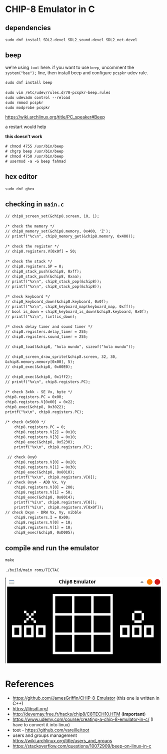 # CHIP-8 Emulator in C

## dependencies

```shell
sudo dnf install SDL2-devel SDL2_sound-devel SDL2_net-devel
```

## beep

we're using `toot` here. if you want to use `beep`, uncomment the `system("bee");` line, then install beep and configure `pcspkr` udev rule.

```shell
sudo dnf install beep

sudo vim /etc/udev/rules.d/70-pcspkr-beep.rules
sudo udevadm control --reload
sudo rmmod pcspkr
sudo modprobe pcspkr
```

https://wiki.archlinux.org/title/PC_speaker#Beep

a restart would help

**this doesn't work**

```shell
# chmod 4755 /usr/bin/beep
# chgrp beep /usr/bin/beep
# chmod 4750 /usr/bin/beep
# usermod -a -G beep fahmad
```

## hex editor

```shell
sudo dnf ghex
```

## checking in `main.c`

```clang
// chip8_screen_set(&chip8.screen, 10, 1);

/* check the memory */
// chip8_memory_set(&chip8.memory, 0x400, 'Z');
// printf("%c\n", chip8_memory_get(&chip8.memory, 0x400));

/* check the register */
// chip8.registers.V[0x0f] = 50;

/* check the stack */
// chip8.registers.SP = 0;
// chip8_stack_push(&chip8, 0xff);
// chip8_stack_push(&chip8, 0xaa);
// printf("%x\n", chip8_stack_pop(&chip8));
// printf("%x\n", chip8_stack_pop(&chip8));

/* check keyboard */
// chip8_keyboard_down(&chip8.keyboard, 0x0f);
// printf("%x\n", chip8_keyboard_map(keyboard_map, 0xff));
// bool is_down = chip8_keyboard_is_down(&chip8.keyboard, 0x0f);
// printf("%i\n", (int)is_down);

/* check delay timer and sound timer */
// chip8.registers.delay_timer = 255;
// chip8.registers.sound_timer = 255;

// chip8_load(&chip8, "hola mundo", sizeof("hola mundo"));

// chip8_screen_draw_sprite(&chip8.screen, 32, 30, &chip8.memory.memory[0x00], 5);
// chip8_exec(&chip8, 0x00E0);

// chip8_exec(&chip8, 0x1ff2);
// printf("%x\n", chip8.registers.PC);

/* check 3xkk - SE Vx, byte */
chip8.registers.PC = 0x00;
chip8.registers.V[0x00] = 0x22;
chip8_exec(&chip8, 0x3022);
printf("%x\n", chip8.registers.PC);

/* check 0x5000 */
    chip8.registers.PC = 0;
    chip8.registers.V[2] = 0x10;
    chip8.registers.V[3] = 0x10;
    chip8_exec(&chip8, 0x5230);
    printf("%x\n", chip8.registers.PC);

 // check 8xy0
    chip8.registers.V[0] = 0x20;
    chip8.registers.V[1] = 0x30;
    chip8_exec(&chip8, 0x8010);
    printf("%x\n", chip8.registers.V[0]);
 // check 8xy4 - ADD Vx, Vy
    chip8.registers.V[0] = 200;
    chip8.registers.V[1] = 50;
    chip8_exec(&chip8, 0x8014);
    printf("%i\n", chip8.registers.V[0]);
    printf("%i\n", chip8.registers.V[0x0f]);
// check Dxyn - DRW Vx, Vy, nibble
    chip8.registers.I = 0x00;
    chip8.registers.V[0] = 10;
    chip8.registers.V[1] = 10;
    chip8_exec(&chip8, 0xD005);
```

## compile and run the emulator

```shell
make

./build/main roms/TICTAC
```

![tictac](./images/Screenshot_2022-09-27_14-04-54.png "tictactoe")

# References

- https://github.com/JamesGriffin/CHIP-8-Emulator (this one is written in C++)
- https://libsdl.org/
- http://devernay.free.fr/hacks/chip8/C8TECH10.HTM (**Important**)
- https://www.udemy.com/course/creating-a-chip-8-emulator-in-c/ (I have to convert it into linux)
- toot - https://github.com/vareille/toot
- users and groups management https://wiki.archlinux.org/title/users_and_groups
- https://stackoverflow.com/questions/10072909/beep-on-linux-in-c
